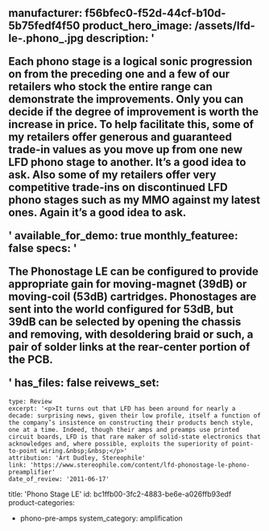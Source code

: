 manufacturer: f56bfec0-f52d-44cf-b10d-5b75fedf4f50
product_hero_image: /assets/lfd-le-.phono_.jpg
description: '<p>Each phono stage is a logical sonic progression on from the preceding one and a few of our retailers who stock the entire range can demonstrate the improvements. Only you can decide if the degree of improvement is worth the increase in price. To help facilitate this, some of my retailers offer generous and guaranteed trade-in values as you move up from one new LFD phono stage to another. It’s a good idea to ask. Also some of my retailers offer very competitive trade-ins on discontinued LFD phono stages such as my MMO against my latest ones. Again it’s a good idea to ask.</p>'
available_for_demo: true
monthly_featuree: false
specs: '<p>The Phonostage LE can be configured to provide appropriate gain for moving-magnet (39dB) or moving-coil (53dB) cartridges. Phonostages are sent into the world configured for 53dB, but 39dB can be selected by opening the chassis and removing, with desoldering braid or such, a pair of solder links at the rear-center portion of the PCB.</p>'
has_files: false
reivews_set:
  -
    type: Review
    excerpt: '<p>It turns out that LFD has been around for nearly a decade: surprising news, given their low profile, itself a function of the company’s insistence on constructing their products bench style, one at a time. Indeed, though their amps and preamps use printed circuit boards, LFD is that rare maker of solid-state electronics that acknowledges and, where possible, exploits the superiority of point-to-point wiring.&nbsp;&nbsp;</p>'
    attribution: 'Art Dudley, Stereophile'
    link: 'https://www.stereophile.com/content/lfd-phonostage-le-phono-preamplifier'
    date_of_review: '2011-06-17'
title: 'Phono Stage LE'
id: bc1ffb00-3fc2-4883-be6e-a026ffb93edf
product-categories:
  - phono-pre-amps
system_category: amplification

